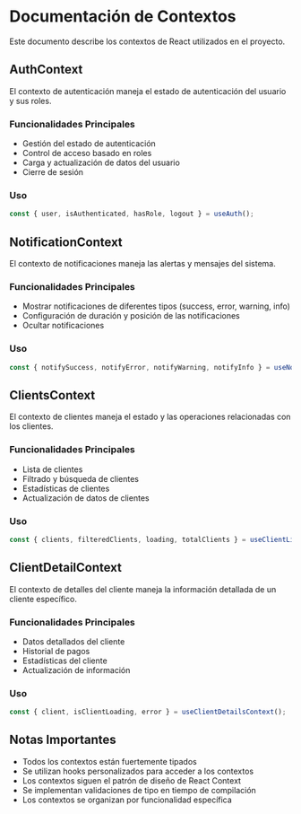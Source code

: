 # Documentación de Contextos

Este documento describe los contextos de React utilizados en el proyecto.

## AuthContext

El contexto de autenticación maneja el estado de autenticación del usuario y sus roles.

### Funcionalidades Principales

-   Gestión del estado de autenticación
-   Control de acceso basado en roles
-   Carga y actualización de datos del usuario
-   Cierre de sesión

### Uso

```typescript
const { user, isAuthenticated, hasRole, logout } = useAuth();
```

## NotificationContext

El contexto de notificaciones maneja las alertas y mensajes del sistema.

### Funcionalidades Principales

-   Mostrar notificaciones de diferentes tipos (success, error, warning, info)
-   Configuración de duración y posición de las notificaciones
-   Ocultar notificaciones

### Uso

```typescript
const { notifySuccess, notifyError, notifyWarning, notifyInfo } = useNotification();
```

## ClientsContext

El contexto de clientes maneja el estado y las operaciones relacionadas con los clientes.

### Funcionalidades Principales

-   Lista de clientes
-   Filtrado y búsqueda de clientes
-   Estadísticas de clientes
-   Actualización de datos de clientes

### Uso

```typescript
const { clients, filteredClients, loading, totalClients } = useClientList();
```

## ClientDetailContext

El contexto de detalles del cliente maneja la información detallada de un cliente específico.

### Funcionalidades Principales

-   Datos detallados del cliente
-   Historial de pagos
-   Estadísticas del cliente
-   Actualización de información

### Uso

```typescript
const { client, isClientLoading, error } = useClientDetailsContext();
```

## Notas Importantes

-   Todos los contextos están fuertemente tipados
-   Se utilizan hooks personalizados para acceder a los contextos
-   Los contextos siguen el patrón de diseño de React Context
-   Se implementan validaciones de tipo en tiempo de compilación
-   Los contextos se organizan por funcionalidad específica
